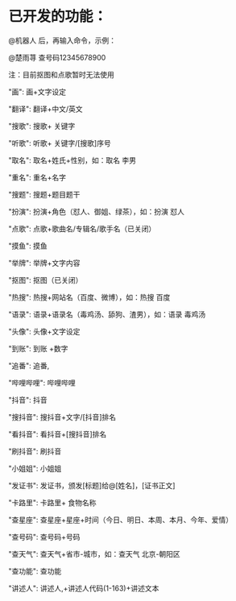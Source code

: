 # 已开发的功能：  

@机器人 后，再输入命令，示例：  

@楚雨荨 查号码12345678900 

注：目前抠图和点歌暂时无法使用 

     

"画": 画+文字设定 

"翻译": 翻译+中文/英文 

"搜歌": 搜歌+ 关键字 

"听歌": 听歌+ 关键字/[搜歌]序号 

"取名": 取名+姓氏+性别，如：取名 李男 

"重名": 重名+名字            

"搜题": 搜题+题目题干 

"扮演": 扮演+角色（怼人、御姐、绿茶），如：扮演 怼人 

"点歌": 点歌+歌曲名/专辑名/歌手名（已关闭） 

"摸鱼": 摸鱼 

"举牌": 举牌+文字内容 

"抠图": 抠图（已关闭） 

"热搜": 热搜+网站名（百度、微博），如：热搜 百度 

"语录": 语录+语录名（毒鸡汤、舔狗、渣男），如：语录 毒鸡汤  

"头像": 头像+文字设定 

"到账": 到账 +数字 

"追番": 追番, 

"哔哩哔哩": 哔哩哔哩 

"抖音": 抖音 

"搜抖音": 搜抖音+文字/[抖音]排名 

"看抖音": 看抖音+[搜抖音]排名 

"刷抖音": 刷抖音 

"小姐姐": 小姐姐 

"发证书": 发证书，颁发[标题]给@[姓名]，[证书正文] 

"卡路里": 卡路里+ 食物名称           

"查星座": 查星座+星座+时间（今日、明日、本周、本月、今年、爱情） 

"查号码": 查号码+号码 

"查天气": 查天气+省市-城市，如：查天气 北京-朝阳区 

"查功能": 查功能 

"讲述人": 讲述人,+讲述人代码(1-163)+讲述文本 
